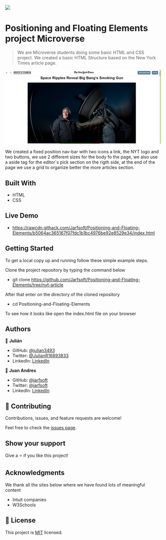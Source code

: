 ![](https://img.shields.io/badge/Microverse-blueviolet)

# Positioning and Floating Elements project Microverse

> We are Microverse students doing some basic HTML and CSS project. We created a basic HTML Structure based on the New York Times article page.

![screenshot](./images/page_screenshot.png)

We created a fixed position nav-bar with two icons a link, the NYT logo and two buttons, we use 2 different sizes for the body fo the page, we also use a aside tag for the editor´s pick section on the rigth side, at the end of the page we use a grid to organize better the more articles section. 

## Built With

- HTML
- CSS

## Live Demo

- https://rawcdn.githack.com/Jarfsoft/Positioning-and-Floating-Elements/b5064ac365167f07fdc1b1bc4976be92e8529e34/index.html

## Getting Started

To get a local copy up and running follow these simple example steps.

Clone the project repository by typing the command below

- git clone https://github.com/Jarfsoft/Positioning-and-Floating-Elements/tree/nyt-article

After that enter on the directory of the cloned repository
- cd Positioning-and-Floating-Elements

To see how it looks like open the index.html file on your browser

## Authors

👤 **Julián**

- GitHub: [@julian3493](https://github.com/julian3493)
- Twitter: [@JulianR16893833](https://twitter.com/JulianR16893833)
- LinkedIn: [LinkedIn](https://www.linkedin.com/in/juli%C3%A1n-ricardo-ramos-arevalo-3868ba135/)

👤 **Juan Andres**

- GitHub: [@jarfsoft](https://github.com/jarfsoft)
- Twitter: [@jarfsoft](https://twitter.com/jarfsoft)
- LinkedIn: [LinkedIn](https://www.linkedin.com/in/juan-raudales-flores/)

## 🤝 Contributing

Contributions, issues, and feature requests are welcome!

Feel free to check the [issues page](issues/).

## Show your support

Give a ⭐️ if you like this project!

## Acknowledgments

We thank all the sites below where we have found lots of meaningful content

- Intuit companies
- W3Schools


## 📝 License

This project is [MIT](lic.url) licensed.
